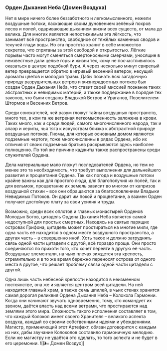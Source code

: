 ###  Орден Дыхания Неба (Домен Воздуха)

Нет в мире ничего более беззаботного и легкомысленного, нежели воздушные потоки, ласкающие своим дуновением зелёный покров лесов и полей, одаривающие дыханием жизни всех существ, от мала до велика. Для многих является непостижимым эта лёгкость, что занимает всё пространство, свободное от тяжёлых каменных сводов и текучей глади воды. Но эта простота хранит в себе множество секретов, что спрятаны за этой свободой и открытостью. Лёгкие порывы часто могут сменяться смертоносными смерчами, уносящие в неизвестные дали целые горы и жизни тех, кому не посчастливилось оказаться в центре подобной бури. А через несколько минут свирепый ветер превращается обратно в игривый весенний ветерок, несущий ароматы цветов и молодой травы. Дабы познать всю загадочную природу разрушительных ветров и жизнерадостных потоков был создан Орден Дыхания Неба, что ставит своей миссией познание таких абстрактных и невидимых материй, а также поддержание в порядке тех законов, что были созданы Владыкой Ветров и Ураганов, Повелителем Штормов и Весенних Ветров.

Среди соискателей, чей разум гложут тайны воздушных пространств, много тех, в ком та же ветреная легкомысленность заложена в крови. Таких много, как и среди людей, самого многочисленного народа, так и алаэр и кериты, чья тяга к искусствам близка к абстрактной природе воздушных потоков. Гномы, для которых основным домом являются подземные чертоги, тоже многочисленны в рядах Ордена, ибо их отличия от своих подземных братьев раскрываются здесь наиболее полноценно. По той же причине каджиты также распространены среди служителей Ордена.

Дела материальные мало гложут последователей Ордена, но тем не менее это та необходимость, что требует выполнения для дальнейшего развития и процветания Ордена. Так как погода и воздушные потоки крайне важны как для простого люда, для благополучия их полей, так и для вельмож, процветание их земель зависит во многом от капризов воздушной стихии – все они обращаются за благословлением Владыки Невидимых Потоков. Он дарит им покой и процветание, а взамен Орден получает достойную плату за свои усилия и труды.

Возможно, среди всех оплотов и главных монастырей Орденов Молодых Богов, цитадель Ордена Дыхания Неба является самой недоступной для простых смертных. Находясь на святых парящих островах Грифона, цитадель может простираться на многие мили, где одна часть её находится в одном месте воздушного пространства, а другая часть – в совершенно иной. Хоть такое и должно затруднять связь одной части цитадели с другой, всё гораздо проще. Они просто соединяются по прихоти того, кто хочет перейти в другую её часть. Воздушные элементали, на чьих плечах зиждется эта крепость, стремительно и в то же время бережно переносят острова от одного места в другое, что решает проблему связи одной части цитадели с другой.

Одна лишь часть небесной крепости находится в неизменном постоянстве, она же и является центром всей цитадели. На ней находится главный храм, а также семь шпилей, в чьих стенах хранится самая дорогая реликвия Ордена Дыхания Неба – Колокола Гармонии. Когда они начинают звучать одновременно, тому, кто командует их звоном, даётся власть над всеми ветрами, что простираются над землями этого мира. Сложность такого исполнения составляет в том, что каждый Колокол имеет своего Хранителя – великого аспекта воздуха, каждый со своими собственными идеями и убеждениями. Магистр, применяющий этот Артефакт, обязан договорится с каждым из них, дабы звучание Колоколов составило гармоничную мелодию. Если же магистру не удаётся это сделать, то того аспекта и не будет в его церемонии.
![[🌬️ Домен Воздух]]